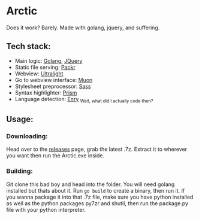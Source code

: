 # Arctic

Does it work? Barely.
Made with golang, jquery, and suffering.

## Tech stack:

- Main logic: [Golang](https://golang.org/), [JQuery](http://jquery.com/)
- Static file serving: [Packr](https://github.com/gobuffalo/packr/v2)
- Webview: [Ultralight](https://ultralig.ht/)
- Go to webview interface: [Muon](https://github.com/ImVexed/muon)
- Stylesheet preprocessor: [Sass](http://sass-lang.com/)
- Syntax highlighter: [Prism](https://prismjs.com/)
- Language detection: [Enry](https://github.com/src-d/enry/v2)
  <sub>Wait, what did I actually code then?</sub>

## Usage:

### Downloading:

Head over to the [releases](https://github.com/ReCore-sys/Arctic/releases) page, grab the latest .7z. Extract it to wherever you want then run the Arctic.exe inside.

### Building:

Git clone this bad boy and head into the folder. You will need golang installed but thats about it. Run `go build` to create a binary, then run it.
If you wanna package it into that .7z file, make sure you have python installed as well as the python packages py7zr and shutil, then run the package.py file with your python interpreter.
